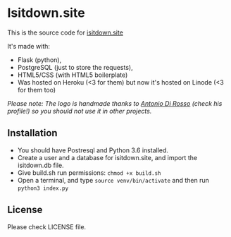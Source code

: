 # Isitdown.site
This is the source code for [isitdown.site](http://isitdown.site)

It's made with: 
 * Flask (python), 
 * PostgreSQL (just to store the requests), 
 * HTML5/CSS (with HTML5 boilerplate)
 * Was hosted on Heroku (<3 for them) but now it's hosted on Linode (<3 for 
    them too)

*Please note: The logo is handmade thanks to 
[Antonio Di Rosso](https://www.behance.net/nano88) 
(check his profile!) so you should *not* use it in other projects.*

## Installation
 * You should have Postresql and Python 3.6 installed.
 * Create a user and a database for isitdown.site, and import the isitdown.db file.
 * Give build.sh run permissions: `chmod +x build.sh`
 * Open a terminal, and type `source venv/bin/activate` and then run `python3
   index.py`


## License
Please check LICENSE file.
